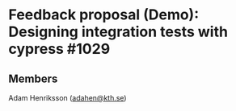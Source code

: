 # Feedback proposal (Demo): Designing integration tests with cypress #1029
## Members
Adam Henriksson (adahen@kth.se)